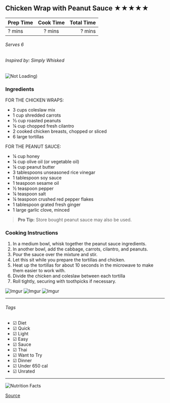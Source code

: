 ## Chicken Wrap with Peanut Sauce ★★★★★

| Prep Time  | Cook Time    | Total Time  |
| ---------- |:------------:| -----------:|
| ? mins    | ? mins      | ? mins     |


###### Serves 6
###### Inspired by: Simply Whisked

![Not Loading](https://i.imgur.com/dREErmf.png))

### Ingredients

FOR THE CHICKEN WRAPS:
* 3 cups coleslaw mix
* 1 cup shredded carrots
* ⅓ cup roasted peanuts
* ¼ cup chopped fresh cilantro
* 2 cooked chicken breasts, chopped or sliced
* 6 large tortillas

FOR THE PEANUT SAUCE:
* ¼ cup honey
* ¼ cup olive oil (or vegetable oil)
* ¼ cup peanut butter
* 3 tablespoons unseasoned rice vinegar
* 1 tablespoon soy sauce
* 1 teaspoon sesame oil
* ½ teaspoon pepper
* ¼ teaspoon salt
* ¼ teaspoon crushed red pepper flakes
* 1 tablespoon grated fresh ginger
* 1 large garlic clove, minced

> **Pro Tip:** Store bought peanut sauce may also be used.

### Cooking Instructions

1. In a medium bowl, whisk together the peanut sauce ingredients.
2. In another bowl, add the cabbage, carrots, cilantro, and peanuts.
3. Pour the sauce over the mixture and stir.
4. Let this sit while you prepare the tortillas and chicken.
5. Heat up the tortillas for about 10 seconds in the microwave to make them easier to work with.
6. Divide the chicken and coleslaw between each tortilla
7. Roll tightly, securing with toothpicks if necessary.

![Imgur](https://i.imgur.com/DV7CtXK.png)
![Imgur](https://i.imgur.com/Pp7XwDm.png)
![Imgur](https://i.imgur.com/VRgYFlYs.png)




---

###### Tags
- ☑ Diet
- ☑ Quick
- ☑ Light
- ☑ Easy
- ☑ Sauce
- ☑ Thai
- ☑ Want to Try
- ☑ Dinner
- ☑ Under 650 cal
- ☑ Unrated

---
![Nutrition Facts](https://i.imgur.com/othP3vas.png)

[Source](https://www.simplywhisked.com/asian-chicken-wraps/)

